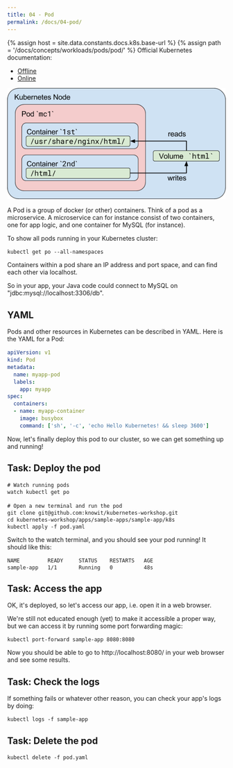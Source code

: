 ```yaml
---
title: 04 - Pod
permalink: /docs/04-pod/
---
```

{% assign host = site.data.constants.docs.k8s.base-url %}
{% assign path = '/docs/concepts/workloads/pods/pod/' %}
Official Kubernetes documentation:
* [Offline]({{host.offline}}{{path}})
* [Online]({{host.online}}{{path}})


![text](../../assets/img/pods.png)

A Pod is a group of docker (or other) containers. Think of a pod as a microservice. A microservice can for
instance consist of two containers, one for app logic, and one container for MySQL (for instance).

To show all pods running in your Kubernetes cluster:

```
kubectl get po --all-namespaces
```

Containers within a pod share an IP address and port space, and can find each other via localhost.

So in your app, your Java code could connect to MySQL on "jdbc:mysql://localhost:3306/db".

## YAML

Pods and other resources in Kubernetes can be described in YAML. Here is the YAML for a Pod:

```yaml
apiVersion: v1
kind: Pod
metadata:
  name: myapp-pod
  labels:
    app: myapp
spec:
  containers:
  - name: myapp-container
    image: busybox
    command: ['sh', '-c', 'echo Hello Kubernetes! && sleep 3600']
```

Now, let's finally deploy this pod to our cluster, so we can get something up and running!

## Task: Deploy the pod

```
# Watch running pods
watch kubectl get po

# Open a new terminal and run the pod
git clone git@github.com:knowit/kubernetes-workshop.git
cd kubernetes-workshop/apps/sample-apps/sample-app/k8s
kubectl apply -f pod.yaml
```

Switch to the watch terminal, and you should see your pod running! It should like this:

```
NAME         READY     STATUS    RESTARTS   AGE
sample-app   1/1       Running   0          48s
```

## Task: Access the app

OK, it's deployed, so let's access our app, i.e. open it in a web browser.

We're still not educated enough (yet) to make it accessible a proper way, but we can access it by running some port forwarding
magic:

```
kubectl port-forward sample-app 8080:8080
```
Now you should be able to go to http://localhost:8080/ in your web browser and see some results.

## Task: Check the logs

If something fails or whatever other reason, you can check your app's logs by doing:

```
kubectl logs -f sample-app
```

## Task: Delete the pod

```
kubectl delete -f pod.yaml
```
